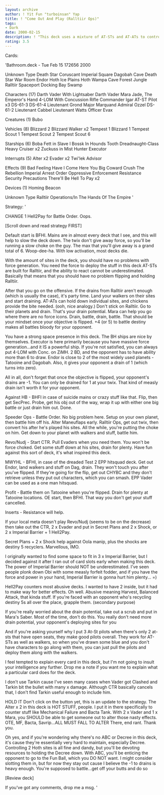 ```yaml
---
layout: archive
author: ! Yit Fun "turboinsan" Yap
title: ! "Come Out And Play (Ralltiir Ops)"
tags:
- Dark
date: 2000-02-15
description: ! "This deck uses a mixture of AT-STs and AT-ATs to control the ground. Flips, then holds the objective down."
rating: 3.5
---
```

Cards: 

'Bathroom.deck - Tue Feb 15 172656 2000


Unknown Type
Death Star
Coruscant Imperial Square
Dagobah Cave
Death Star War Room
Endor
Hoth Ice Plains
Hoth Wampa Cave
Forest
Jungle
Ralltiir
Spaceport Docking Bay
Swamp

Characters (17)
Darth Vader With Lightsaber
Darth Vader
Mara Jade, The Emperor's Hand
4-LOM With Concussion Rifle
Commander Igar
AT-ST Pilot  x3
DS-61-3
DS-61-4
Lieutenant Grond
Major Marquand
Admiral Ozzel
DS-61-2
Lieutenant Cabbel
Lieutenant Watts
Officer Evax

Creatures (1)
Bubo

Vehicles (8)
Blizzard 2
Blizzard Walker  x2
Tempest 1
Blizzard 1
Tempest Scout 1
Tempest Scout 2
Tempest Scout 6

Starships (6)
Boba Fett in Slave I
Bossk In Hounds Tooth
Dreadnaught-Class Heavy Cruiser  x2
Zuckuss in Mist Hunter
Executor

Interrupts (5)
Alter  x2
Evader	x2
Twi'lek Advisor

Effects (9)
Bad Feeling Have I
Come Here You Big Coward
Crush The Rebellion
Imperial Arrest Order
Oppressive Enforcement
Resistance
Security Precautions
There'll Be Hell To Pay  x2

Devices (1)
Homing Beacon

Unknown Type
Ralltiir Operations/In The Hands Of The Empire
'

Strategy: '

CHANGE 1 Hell2Pay for Battle Order. Oops.

[Scroll down and read strategy FIRST]

Default start is BFHI. Mains are in almost every deck that I see, and this will help to slow the deck down. The twix don't give away force, so you'll be running a slow choke on the guy. The max that you'll give away is a grand total of 6. Woop-dee-ha. With low activation, most decks die.

With the amount of sites in the deck, you should have no problems with force generation. You need the force to deploy the stuff in this deck AT-STs are built for Ralltiir, and the ability to react cannot be underestimated. Basically that means that you should have no problem flipping and holding Ralltiir.

After that you go on the offensive. If the drains from Ralltiir aren't enough (which is usually the case), it's party time. Land your walkers on their sites and start draining. AT-ATs can hold down individual sites, and chickens provide the bite needed. (ooh, nice analogy.) Don't stick on Ralltiir. Go to their planets and drain. That's your drain potential. Mara can help you go where there are no force icons. Drain, battle, drain, battle. That should be your mindset once your objective is flipped. +4 (or 5) to battle destiny makes all battles bloody for your opponent.

You have a strong space presence in this deck. The BH ships are nice by themselves. Executor is here primarily because you have massive force generation...and it IS a powerful ship. If you're not satisfied, you can always put 4-LOM with Conc. on ZiMH. 2 BD, and the opponent has to have ability more than 6 to draw. Endor is close to 2 of the most widely used planets - Tatooine and Dagobah. Also, it gives your opponent a drain of 1 (which turns into zero).

All in all, don't forget that once the objective is flipped, your opponent's drains are -1. You can only be drained for 1 at your twix. That kind of measly drain isn't worth it for your opponent.

Against HB - BHFI in case of suicide mains or crazy stuff like that. Flip, then get SecPrec. Probe, get his obj out of the way, wrap it up with either one big battle or just drain him out. Done.

Speeder Ops - Battle Order. No big problem here. Setup on your own planet, then battle him off his. Alter Maneuflaps early. Ralltiir Ops, get out twix, then convert his after he's played his sites. All the while, you're putting the choke on him. Get down to your planet with walkers and stuff, battle him.

Revo/Nudj - Start CTR. Pull Evaders when you need them. You won't be force choked. Get some stuff down at his sites, drain for plenty. Have fun against this sort of deck, it's what inspired this deck.

MWYHL - BFHI, in case of the dreaded Test 2 EPP hitsquad deck. Get out Endor, land walkers and stuff on Dag, drain. They won't touch you after you've flipped. If they're going for the flip, get out CHYBC and they don't retrieve unless they put out characters, which you can smash. EPP Vader can be used as a one man hitsquad.

Profit - Battle them on Tatooine when you're flipped. Drain for plenty at Tatooine locations. OE start, then BFHI. That way you don't get your stuff cancelled.

Inserts - Resistance will help.

If your local meta doesn't play Revo/Nudj (seems to be on the decrease) then take out the CTR, 2 x Evader and put in Secret Plans and 2 x Shock, or 2 x Imperial Barrier + 1 Hell2Pay.

Secret Plans + 2 x Shock help against Oola manip, plus the shocks are destiny 5 recyclers. Marvellous, IMO.

I originally wanted to find some space to fit in 3 x Imperial Barrier, but I decided against it after I ran out of card slots early when making this deck. The power of Imperial Barrier should NOT be underestimated. I've seen people plonk down Obi with some measly forfeit fodder, and if you have the force and power in your hand, Imperial Barrier is gonna hurt him plenty... =)

Hell2Pay counters most abusive decks. I wanted to have 2 inside, but it had to make way for better effects. Oh well. Abusive meaning Harvest, Balanced Attack, that kinda stuff. If you're faced with an opponent who's recycling destiny 5s all over the place, grapple them. (secondary purpose)

If you're really worried about the drain potential, take out a scrub and put in Mara's Saber. Most of the time, don't do this. You really don't need more drain potential, your opponent's deploying sites for you

And if you're asking yourself why I put 3 At-St pilots when there's only 2 at-sts that have open seats, they make good pilots overall. They work for AT-STs as well as walkers, so when you've drawn some blue and you don't have characters to go along with them, you can just pull the pilots and deploy them along with the walkers.

I feel tempted to explain every card in this deck, but I'm not going to insult your intelligence any further. Drop me a note if you want me to explain what a particular card does for the deck.

I don't use Tarkin cause I've seen many cases when Vader got Clashed and Tarkin bit the bullet with many x damage. Although CTR basically cancels that, I don't find Tarkin useful enough to include him.

HOLD IT Don't click on the button yet, this is an update to the strategy. The Alter x 2 in this deck is HOT STUFF, people. I put it in there specifically to counter stuff like Mechanical Failure and Bacta Tank. With 2 x Vader and 1 x Mara, you SHOULD be able to get someone out to alter those nasty effects. OTE, MF, Bacta, Savrip...ALL MUST FALL TO ALTER There, end rant. Thank you.

Oh yes, and if you're wondering why there's no ABC or Decree in this deck, it's cause they're essentially very hard to maintain, especially Decree. Controlling 2 Hoth sites is all fine and dandy, but you'll be devoting resources to holding the Decree down. With ABC, you'll be enticing the opponent to go to the Fun Ball, which you DO NOT want. I might consider slotting them in, but for now they stay out cause I believe the -1 to drains is heavy enough. You're supposed to battle...get off your butts and do so

[Review deck]

If you've got any comments, drop me a msg.	'